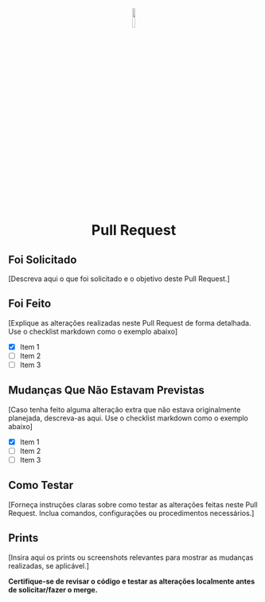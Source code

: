 <div align="center">
  <img src="https://github.com/user-attachments/assets/30c30a22-abdb-48e0-a4ae-6994ab158d92" width="10%">
  <h1>Pull Request</h1> 
</div>


## Foi Solicitado
[Descreva aqui o que foi solicitado e o objetivo deste Pull Request.]

## Foi Feito
[Explique as alterações realizadas neste Pull Request de forma detalhada. Use o checklist markdown como o exemplo abaixo]
- [x] Item 1
- [ ] Item 2 
- [ ] Item 3

## Mudanças Que Não Estavam Previstas
[Caso tenha feito alguma alteração extra que não estava originalmente planejada, descreva-as aqui. Use o checklist markdown como o exemplo abaixo]
- [x] Item 1
- [ ] Item 2 
- [ ] Item 3

## Como Testar
[Forneça instruções claras sobre como testar as alterações feitas neste Pull Request. Inclua comandos, configurações ou procedimentos necessários.]

## Prints
[Insira aqui os prints ou screenshots relevantes para mostrar as mudanças realizadas, se aplicável.]



**Certifique-se de revisar o código e testar as alterações localmente antes de solicitar/fazer o merge.**
